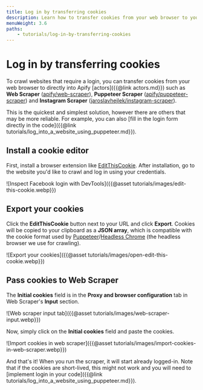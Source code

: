 ```yaml
---
title: Log in by transferring cookies
description: Learn how to transfer cookies from your web browser to your crawlers. Log into websites when web scraping or automating tasks using your existing logins.
menuWeight: 3.6
paths:
    - tutorials/log-in-by-transferring-cookies
---
```


# Log in by transferring cookies

To crawl websites that require a login, you can transfer cookies from your web browser to directly into Apify [actors]({{@link actors.md}}) such as **Web Scraper** ([apify/web-scraper](https://apify.com/apify/web-scraper)), **Puppeteer Scraper** ([apify/puppeteer-scraper](https://apify.com/apify/puppeteer-scraper)) and **Instagram Scraper** ([jaroslavhejlek/instagram-scraper](https://apify.com/jaroslavhejlek/instagram-scraper)).

This is the quickest and simplest solution, however there are others that may be more reliable. For example, you can also [fill in the login form directly in the code]({{@link tutorials/log_into_a_website_using_puppeteer.md}}).

## [](#install-a-cookie-editor) Install a cookie editor

First, install a browser extension like [EditThisCookie](https://chrome.google.com/webstore/detail/editthiscookie/fngmhnnpilhplaeedifhccceomclgfbg). After installation, go to the website you'd like to crawl and log in using your credentials.

![Inspect Facebook login with DevTools]({{@asset tutorials/images/edit-this-cookie.webp}})

## [](#export-your-cookies) Export your cookies

Click the **EditThisCookie** button next to your URL and click **Export**. Cookies will be copied to your clipboard as a **JSON array**, which is compatible with the cookie format used by [Puppeteer](https://pptr.dev)/[Headless Chrome](https://developers.google.com/web/updates/2017/04/headless-chrome) (the headless browser we use for crawling).

![Export your cookies]({{@asset tutorials/images/open-edit-this-cookie.webp}})

## [](#pass-cookies-to-web-scraper) Pass cookies to Web Scraper

The **Initial cookies** field is in the **Proxy and browser configuration** tab in Web Scraper's **Input** section.

![Web scraper input tab]({{@asset tutorials/images/web-scraper-input.webp}})

Now, simply click on the **Initial cookies** field and paste the cookies.

![Import cookies in web scraper]({{@asset tutorials/images/import-cookies-in-web-scraper.webp}})

And that's it! When you run the scraper, it will start already logged-in. Note that if the cookies are short-lived, this might not work and you will need to [implement login in your code]({{@link tutorials/log_into_a_website_using_puppeteer.md}}).
